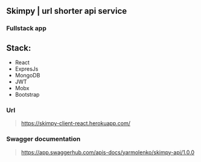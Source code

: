 ## Skimpy | url shorter api service

### Fullstack app

## Stack:
* React
* ExpresJs
* MongoDB
* JWT
* Mobx
* Bootstrap

### Url
> https://skimpy-client-react.herokuapp.com/

### Swagger documentation
>https://app.swaggerhub.com/apis-docs/yarmolenko/skimpy-api/1.0.0
